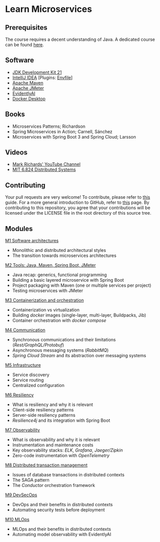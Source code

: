 # Learn Microservices

## Prerequisites
The course requires a decent understanding of Java. A dedicated course can be found [here](https://github.com/nbicocchi/learn-java-core).

## Software
* [JDK Development Kit 21](https://www.oracle.com/it/java/technologies/downloads/)
* [IntelliJ IDEA](https://www.jetbrains.com/idea/) [Plugins: [Envfile](https://plugins.jetbrains.com/plugin/7861-envfile)]
* [Apache Maven](https://maven.apache.org/)
* [Apache JMeter](https://jmeter.apache.org/)
* [EvidentlyAI](https://github.com/evidentlyai/evidently)
* [Docker Desktop](https://www.docker.com/products/docker-desktop/)

## Books
* Microservices Patterns; Richardson
* Spring Microservices in Action; Carnell, Sánchez
* Microservices with Spring Boot 3 and Spring Cloud; Larsson

## Videos
* [Mark Richards' YouTube Channel](https://www.youtube.com/@markrichards5014/videos)
* [MIT 6.824 Distributed Systems](https://www.youtube.com/watch?v=cQP8WApzIQQ&list=PLrw6a1wE39_tb2fErI4-WkMbsvGQk9_UB)

## Contributing
Your pull requests are very welcome! To contribute, please refer to [this](https://docs.github.com/en/pull-requests/collaborating-with-pull-requests/proposing-changes-to-your-work-with-pull-requests/creating-a-pull-request) guide. For a more general introduction to GitHub, refer to [this](https://github.com/skills/) page. By contributing to this repository, you agree that your contributions will be licensed under the LICENSE file in the root directory of this source tree.

## Modules
[M1 Software architectures](modules/software-architectures)
* Monolithic and distributed architectural styles
* The transition towards microservices architectures

[M2 Tools: Java, Maven, Spring Boot, JMeter](modules/tools)
* Java recap: generics, functional programming
* Building a basic layered microservice with Spring Boot
* Project packaging with Maven (one or multiple services per project)
* Testing microservices with JMeter

[M3 Containerization and orchestration](modules/containerization)
* Containerization vs virtualization
* Building *docker* images (single-layer, multi-layer, Buildpacks, Jib)
* Container orchestration with *docker compose*

[M4 Communication](modules/communication)
* Synchronous communications and their limitations (*Rest/GraphQL/Protobuf*)
* Asynchronous messaging systems (*RabbitMQ*)
* *Spring Cloud Stream* and its abstraction over messaging systems

[M5 Infrastructure](modules/infrastructure)
* Service discovery
* Service routing 
* Centralized configuration

[M6 Resiliency](modules/resiliency)
* What is resiliency and why it is relevant
* Client-side resiliency patterns
* Server-side resiliency patterns
* *Resilience4j* and its integration with Spring Boot

[M7 Observability](modules/observability)
* What is observability and why it is relevant
* Instrumentation and maintenance costs
* Key observability stacks: *ELK*, *Grafana*, *Jaeger/Zipkin*
* Zero-code instrumentation with *OpenTelemetry*

[M8 Distributed transaction management](modules/data-management)
* Issues of database transactions in distributed contexts
* The SAGA pattern
* The *Conductor* orchestration framework

[M9 DevSecOps](modules/devsecops)
* DevOps and their benefits in distributed contexts
* Automating security tests before deployment

[M10 MLOps](modules/devsecops)
* MLOps and their benefits in distributed contexts
* Automating model observability with EvidentlyAI
